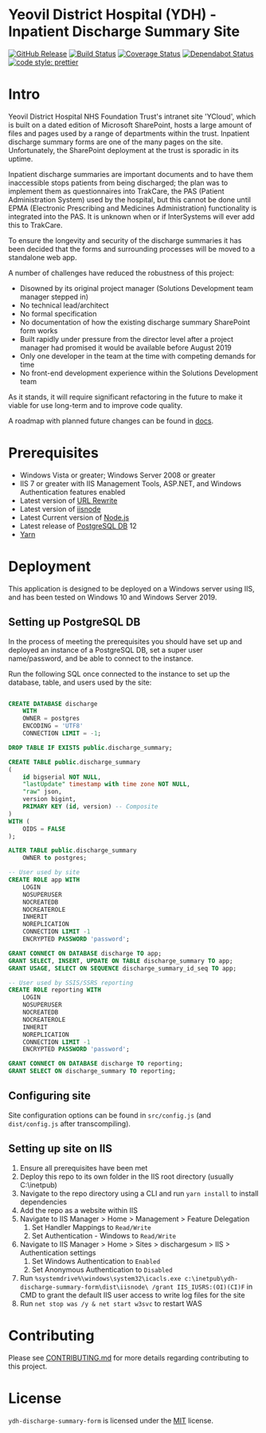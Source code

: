 # Yeovil District Hospital (YDH) - Inpatient Discharge Summary Site

[![GitHub Release](https://img.shields.io/github/release/Fdawgs/ydh-discharge-summary-form.svg)](https://github.com/Fdawgs/ydh-discharge-summary-form/releases/latest/) [![Build Status](https://travis-ci.org/Fdawgs/ydh-discharge-summary-form.svg?branch=master)](https://travis-ci.org/Fdawgs/ydh-discharge-summary-form) [![Coverage Status](https://coveralls.io/repos/github/Fdawgs/ydh-discharge-summary-form/badge.svg?branch=master)](https://coveralls.io/github/Fdawgs/ydh-discharge-summary-form?branch=master) [![Dependabot Status](https://api.dependabot.com/badges/status?host=github&identifier=221451451)](https://dependabot.com) [![code style: prettier](https://img.shields.io/badge/code_style-prettier-ff69b4.svg?style=flat-square)](https://github.com/prettier/prettier)

# Intro

Yeovil District Hospital NHS Foundation Trust's intranet site 'YCloud', which is built on a dated edition of Microsoft SharePoint, hosts a large amount of files and pages used by a range of departments within the trust. Inpatient discharge summary forms are one of the many pages on the site. Unfortunately, the SharePoint deployment at the trust is sporadic in its uptime.

Inpatient discharge summaries are important documents and to have them inaccessible stops patients from being discharged; the plan was to implement them as questionnaires into TrakCare, the PAS (Patient Administration System) used by the hospital, but this cannot be done until EPMA (Electronic Prescribing and Medicines Administration) functionality is integrated into the PAS. It is unknown when or if InterSystems will ever add this to TrakCare.

To ensure the longevity and security of the discharge summaries it has been decided that the forms and surrounding processes will be moved to a standalone web app.

A number of challenges have reduced the robustness of this project:

-   Disowned by its original project manager (Solutions Development team manager stepped in)
-   No technical lead/architect
-   No formal specification
-   No documentation of how the existing discharge summary SharePoint form works
-   Built rapidly under pressure from the director level after a project manager had promised it would be available before August 2019
-   Only one developer in the team at the time with competing demands for time
-   No front-end development experience within the Solutions Development team

As it stands, it will require significant refactoring in the future to make it viable for use long-term and to improve code quality.

A roadmap with planned future changes can be found in [docs](https://github.com/Fdawgs/ydh-discharge-summary-form/tree/master/docs/).

# Prerequisites

-   Windows Vista or greater; Windows Server 2008 or greater
-   IIS 7 or greater with IIS Management Tools, ASP.NET, and Windows Authentication features enabled
-   Latest version of [URL Rewrite](https://www.iis.net/downloads/microsoft/url-rewrite)
-   Latest version of [iisnode](https://github.com/Azure/iisnode)
-   Latest Current version of [Node.js](https://nodejs.org)
-   Latest release of [PostgreSQL DB](https://www.enterprisedb.com/downloads/postgres-postgresql-downloads) 12
-   [Yarn](https://yarnpkg.com)

# Deployment

This application is designed to be deployed on a Windows server using IIS, and has been tested on Windows 10 and Windows Server 2019.

## Setting up PostgreSQL DB

In the process of meeting the prerequisites you should have set up and deployed an instance of a PostgreSQL DB, set a super user name/password, and be able to connect to the instance.

Run the following SQL once connected to the instance to set up the database, table, and users used by the site:

```sql

CREATE DATABASE discharge
    WITH
    OWNER = postgres
    ENCODING = 'UTF8'
    CONNECTION LIMIT = -1;

DROP TABLE IF EXISTS public.discharge_summary;

CREATE TABLE public.discharge_summary
(
    id bigserial NOT NULL,
    "lastUpdate" timestamp with time zone NOT NULL,
    "raw" json,
    version bigint,
    PRIMARY KEY (id, version) -- Composite
)
WITH (
    OIDS = FALSE
);

ALTER TABLE public.discharge_summary
    OWNER to postgres;

-- User used by site
CREATE ROLE app WITH
	LOGIN
	NOSUPERUSER
	NOCREATEDB
	NOCREATEROLE
	INHERIT
	NOREPLICATION
	CONNECTION LIMIT -1
	ENCRYPTED PASSWORD 'password';

GRANT CONNECT ON DATABASE discharge TO app;
GRANT SELECT, INSERT, UPDATE ON TABLE discharge_summary TO app;
GRANT USAGE, SELECT ON SEQUENCE discharge_summary_id_seq TO app;

-- User used by SSIS/SSRS reporting
CREATE ROLE reporting WITH
	LOGIN
	NOSUPERUSER
	NOCREATEDB
	NOCREATEROLE
	INHERIT
	NOREPLICATION
	CONNECTION LIMIT -1
	ENCRYPTED PASSWORD 'password';

GRANT CONNECT ON DATABASE discharge TO reporting;
GRANT SELECT ON discharge_summary TO reporting;
```

## Configuring site

Site configuration options can be found in `src/config.js` (and `dist/config.js` after transcompiling).

## Setting up site on IIS

1. Ensure all prerequisites have been met
2. Deploy this repo to its own folder in the IIS root directory (usually C:\inetpub\)
3. Navigate to the repo directory using a CLI and run `yarn install` to install dependencies
4. Add the repo as a website within IIS
5. Navigate to IIS Manager > Home > Management > Feature Delegation
    1. Set Handler Mappings to `Read/Write`
    2. Set Authentication - Windows to `Read/Write`
6. Navigate to IIS Manager > Home > Sites > dischargesum > IIS > Authentication settings
    1. Set Windows Authentication to `Enabled`
    2. Set Anonymous Authentication to `Disabled`
7. Run `%systemdrive%\windows\system32\icacls.exe c:\inetpub\ydh-discharge-summary-form\dist\iisnode\ /grant IIS_IUSRS:(OI)(CI)F` in CMD to grant the default IIS user access to write log files for the site
8. Run `net stop was /y & net start w3svc` to restart WAS

# Contributing

Please see [CONTRIBUTING.md](https://github.com/Fdawgs/ydh-discharge-summary-form/blob/master/CONTRIBUTING.md) for more details regarding contributing to this project.

# License

`ydh-discharge-summary-form` is licensed under the [MIT](https://github.com/Fdawgs/ydh-discharge-summary-form/blob/master/LICENSE) license.
